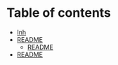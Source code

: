 # Table of contents

* [Inh](README.md)
* [README](raspberry-pi/README.md)
  * [README](raspberry-pi/kiosk-mode.md)
* [README](hello.md)

